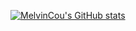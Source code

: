 [![MelvinCou's GitHub stats](https://github-readme-stats.vercel.app/api?username=MelvinCou&show_icons=true&theme=dark)](https://github.com/anuraghazra/github-readme-stats)
